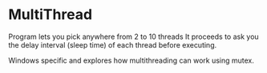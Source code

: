 # MultiThread

Program lets you pick anywhere from 2 to 10 threads
It proceeds to ask you the delay interval (sleep time) of each thread before executing.

Windows specific and explores how multithreading can work using mutex. 
